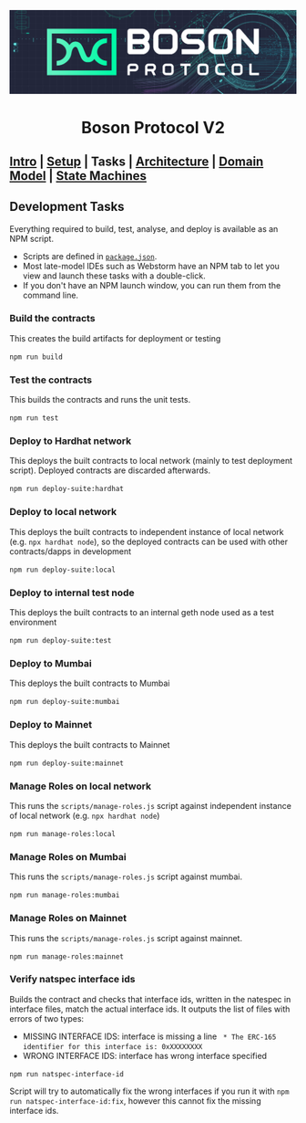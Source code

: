 [![banner](images/banner.png)](https://bosonprotocol.io)

<h1 align="center">Boson Protocol V2</h1>

## [Intro](../README.md) | [Setup](setup.md) | Tasks |  [Architecture](architecture.md) | [Domain Model](domain.md) | [State Machines](state-machines.md)
## Development Tasks
Everything required to build, test, analyse, and deploy is available as an NPM script.
* Scripts are defined in [`package.json`](../package.json).
* Most late-model IDEs such as Webstorm have an NPM tab to let you view and launch these
tasks with a double-click.
* If you don't have an NPM launch window, you can run them from the command line.

### Build the contracts
This creates the build artifacts for deployment or testing

```npm run build```

### Test the contracts
This builds the contracts and runs the unit tests.

```npm run test```

### Deploy to Hardhat network
This deploys the built contracts to local network (mainly to test deployment script). Deployed contracts are discarded afterwards.

```npm run deploy-suite:hardhat```

### Deploy to local network
This deploys the built contracts to independent instance of local network (e.g. `npx hardhat node`), so the deployed contracts can be used with other contracts/dapps in development

```npm run deploy-suite:local```

### Deploy to internal test node
This deploys the built contracts to an internal geth node used as a test environment

```npm run deploy-suite:test```

### Deploy to Mumbai
This deploys the built contracts to Mumbai

```npm run deploy-suite:mumbai```

### Deploy to Mainnet
This deploys the built contracts to Mainnet

```npm run deploy-suite:mainnet```

### Manage Roles on local network
This runs the `scripts/manage-roles.js` script against independent instance of local network (e.g. `npx hardhat node`)

```npm run manage-roles:local```

### Manage Roles on Mumbai
This runs the `scripts/manage-roles.js` script against mumbai.

```npm run manage-roles:mumbai```

### Manage Roles on Mainnet
This runs the `scripts/manage-roles.js` script against mainnet.

```npm run manage-roles:mainnet```


### Verify natspec interface ids
Builds the contract and checks that interface ids, written in the natespec in interface files, match the actual interface ids.
It outputs the list of files with errors of two types:
- MISSING INTERFACE IDS: interface is missing a line ` * The ERC-165 identifier for this interface is: 0xXXXXXXXX`
- WRONG INTERFACE IDS: interface has wrong interface specified

```npm run natspec-interface-id```

Script will try to automatically fix the wrong interfaces if you run it with
```npm run natspec-interface-id:fix```, however this cannot fix the missing interface ids.